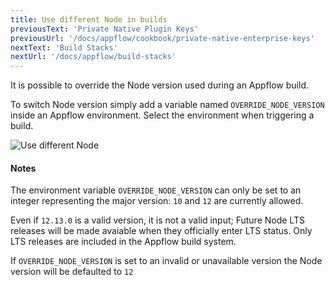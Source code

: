 ```yaml
---
title: Use different Node in builds
previousText: 'Private Native Plugin Keys'
previousUrl: '/docs/appflow/cookbook/private-native-enterprise-keys'
nextText: 'Build Stacks'
nextUrl: '/docs/appflow/build-stacks'
---
```


It is possible to override the Node version used during an Appflow build.

To switch Node version simply add a variable named `OVERRIDE_NODE_VERSION` inside an Appflow environment. Select the  environment when triggering a build.

![Use different Node](/docs/assets/img/appflow/cookbook/switch-node-version.png)

#### Notes

The environment variable `OVERRIDE_NODE_VERSION` can only be set 
to an integer representing the major version: `10` and `12` are currently allowed. 

Even if `12.13.0` is a valid version, it is not a valid input; Future Node LTS releases will be made avaiable when they officially enter LTS status. Only LTS releases are included in the Appflow build system. 

If `OVERRIDE_NODE_VERSION` is set to an invalid or unavailable version the Node version will be defaulted to `12`

